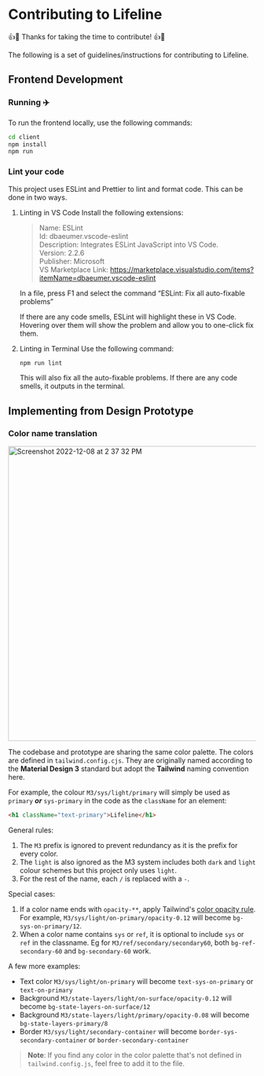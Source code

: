 # Contributing to Lifeline

:+1::tada: Thanks for taking the time to contribute! :+1::tada:

The following is a set of guidelines/instructions for contributing to Lifeline.


## Frontend Development

### Running :airplane:
To run the frontend locally, use the following commands:
```bash
cd client
npm install
npm run
```

### Lint your code 
This project uses ESLint and Prettier to lint and format code. This can be done in two ways.

1. Linting in VS Code
    Install the following extensions:

    > Name: ESLint   
    > Id: dbaeumer.vscode-eslint     
    > Description: Integrates ESLint JavaScript into VS Code.     
    > Version: 2.2.6    
    > Publisher: Microsoft      
    > VS Marketplace Link: https://marketplace.visualstudio.com/items?itemName=dbaeumer.vscode-eslint

    In a file, press F1 and select the command “ESLint: Fix all auto-fixable problems”
    
    If there are any code smells, ESLint will highlight these in VS Code. Hovering over them will show the problem and allow you to one-click fix them.

2. Linting in Terminal
    Use the following command:
    ```bash
    npm run lint
    ```

    This will also fix all the auto-fixable problems. If there are any code smells, it outputs in the terminal.


## Implementing from Design Prototype


### Color name translation

<img width="600" alt="Screenshot 2022-12-08 at 2 37 32 PM" src="https://user-images.githubusercontent.com/20573623/206572750-cf2218f8-5f7f-44b7-8aad-7366edac537b.png">

The codebase and prototype are sharing the same color palette. The colors are defined in `tailwind.config.cjs`.
They are originally named according to the **Material Design 3** standard but adopt the **Tailwind** naming convention here.

For example, the colour `M3/sys/light/primary` will simply be used as `primary`  ***or***  `sys-primary` in the code as the `className` for an element:
```html
<h1 className="text-primary">Lifeline</h1>
```


General rules:
1. The `M3` prefix is ignored to prevent redundancy as it is the prefix for every color.
2. The `light` is also ignored as the M3 system includes both `dark` and `light` colour schemes but this project only uses `light`.
3. For the rest of the name, each `/` is replaced with a `-`. 

Special cases:
1. If a color name ends with `opacity-**`, apply Tailwind's [color opacity rule](https://tailwindcss.com/docs/text-color#changing-the-opacity). For example, `M3/sys/light/on-primary/opacity-0.12` will become `bg-sys-on-primary/12`.
2. When a color name contains `sys` or `ref`, it is optional to include `sys` or `ref` in the classname. Eg for `M3/ref/secondary/secondary60`, both `bg-ref-secondary-60` and `bg-secondary-60` work.

A few more examples:
- Text color `M3/sys/light/on-primary` will become `text-sys-on-primary` or `text-on-primary`
- Background `M3/state-layers/light/on-surface/opacity-0.12` will become `bg-state-layers-on-surface/12`
- Background `M3/state-layers/light/primary/opacity-0.08` will become `bg-state-layers-primary/8`
- Border `M3/sys/light/secondary-container` will become `border-sys-secondary-container` or `border-secondary-container`

> **Note**: If you find any color in the color palette that's not defined in `tailwind.config.js`, feel free to add it to the file.
